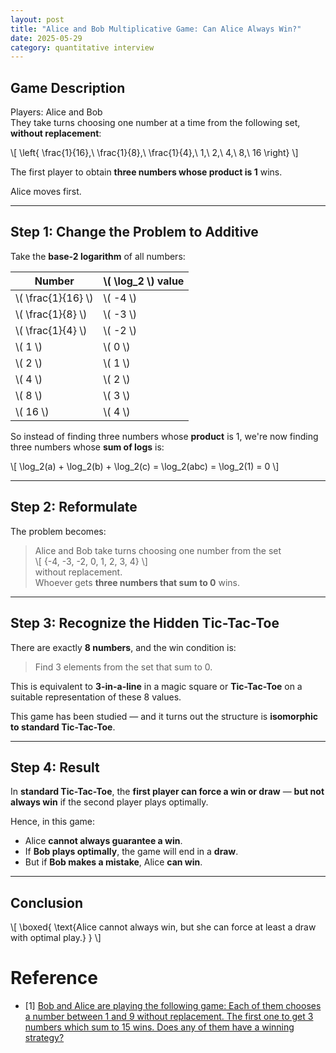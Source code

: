 ```yaml
---
layout: post
title: "Alice and Bob Multiplicative Game: Can Alice Always Win?"
date: 2025-05-29
category: quantitative interview
---
```


## Game Description

Players: Alice and Bob  
They take turns choosing one number at a time from the following set, **without replacement**:

\\[
\left\{ \frac{1}{16},\ \frac{1}{8},\ \frac{1}{4},\ 1,\ 2,\ 4,\ 8,\ 16 \right\}
\\]

The first player to obtain **three numbers whose product is 1** wins.

Alice moves first.

---

## Step 1: Change the Problem to Additive

Take the **base-2 logarithm** of all numbers:

| Number     | \\( \log_2 \\) value |
|------------|-------------------|
| \\( \frac{1}{16} \\) | \\( -4 \\)            |
| \\( \frac{1}{8} \\)  | \\( -3 \\)            |
| \\( \frac{1}{4} \\)  | \\( -2 \\)            |
| \\( 1 \\)           | \\( 0 \\)             |
| \\( 2 \\)           | \\( 1 \\)             |
| \\( 4 \\)           | \\( 2 \\)             |
| \\( 8 \\)           | \\( 3 \\)             |
| \\( 16 \\)          | \\( 4 \\)             |

So instead of finding three numbers whose **product** is 1, we're now finding three numbers whose **sum of logs** is:

\\[
\log_2(a) + \log_2(b) + \log_2(c) = \log_2(abc) = \log_2(1) = 0
\\]

---

## Step 2: Reformulate

The problem becomes:

> Alice and Bob take turns choosing one number from the set  
> \\[
> \{-4, -3, -2, 0, 1, 2, 3, 4\}
> \\]  
> without replacement.  
> Whoever gets **three numbers that sum to 0** wins.

---

## Step 3: Recognize the Hidden Tic-Tac-Toe

There are exactly **8 numbers**, and the win condition is:

> Find 3 elements from the set that sum to 0.

This is equivalent to **3-in-a-line** in a magic square or **Tic-Tac-Toe** on a suitable representation of these 8 values.

This game has been studied — and it turns out the structure is **isomorphic to standard Tic-Tac-Toe**.

---

## Step 4: Result

In **standard Tic-Tac-Toe**, the **first player can force a win or draw** — **but not always win** if the second player plays optimally.

Hence, in this game:

- Alice **cannot always guarantee a win**.
- If **Bob plays optimally**, the game will end in a **draw**.
- But if **Bob makes a mistake**, Alice **can win**.

---

## Conclusion

\\[
\boxed{
\text{Alice cannot always win, but she can force at least a draw with optimal play.}
}
\\]

# Reference

* [1] [Bob and Alice are playing the following game: Each of them chooses a number between 1 and 9 without replacement. The first one to get 3 numbers which sum to 15 wins. Does any of them have a winning strategy?](https://www.quora.com/Bob-and-Alice-are-playing-the-following-game-Each-of-them-chooses-a-number-between-1-and-9-without-replacement-The-first-one-to-get-3-numbers-which-sum-to-15-wins-Does-any-of-them-have-a-winning-strategy#:~:text=There%20are%20precisely%208%20ways,x%203%20grid%20as%20follows.)